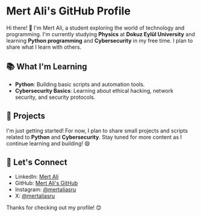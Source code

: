 # Mert Ali's GitHub Profile

Hi there! 👋 I'm Mert Ali, a student exploring the world of technology and programming. I'm currently studying **Physics** at **Dokuz Eylül University** and learning **Python programming** and **Cybersecurity** in my free time. I plan to share what I learn with others.

## 📚 What I'm Learning

- **Python**: Building basic scripts and automation tools.
- **Cybersecurity Basics**: Learning about ethical hacking, network security, and security protocols.

## 🚀 Projects

I'm just getting started! For now, I plan to share small projects and scripts related to **Python** and **Cybersecurity**. Stay tuned for more content as I continue learning and building! 😄

## 🤝 Let's Connect

- LinkedIn: [Mert Ali](https://www.linkedin.com/in/mertaliasru/)
- GitHub: [Mert Ali's GitHub](https://github.com/mertaliasru)
- Instagram: [@mertaliasru](https://www.instagram.com/mertaliasru/)
- X: [@mertaliasru](https://x.com/mertaliasru)

Thanks for checking out my profile! 😊
